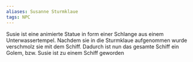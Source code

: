 ```yaml
---
aliases: Susanne Sturmklaue
tags: NPC
---
```

Susie ist eine animierte Statue in form einer Schlange aus einem Unterwassertempel.
Nachdem sie in die Sturmklaue aufgenommen wurde verschmolz sie mit dem Schiff.
Dadurch ist nun das gesamte Schiff ein Golem, bzw. Susie ist zu einem Schiff geworden